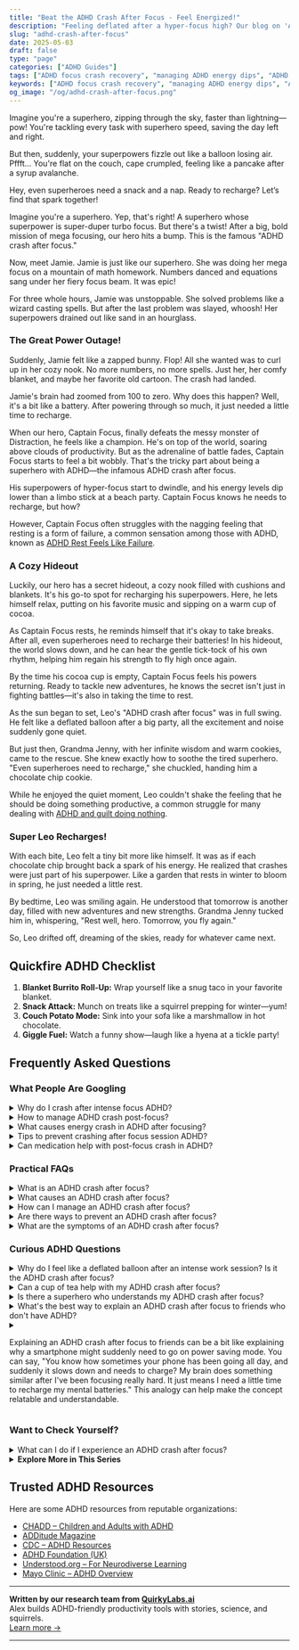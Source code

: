 ```yaml
---
title: "Beat the ADHD Crash After Focus - Feel Energized!"
description: "Feeling deflated after a hyper-focus high? Our blog on 'ADHD crash after focus' offers a cozy hug of understanding and tips to recharge. You're not alone, superhero!"
slug: "adhd-crash-after-focus"
date: 2025-05-03
draft: false
type: "page"
categories: ["ADHD Guides"]
tags: ["ADHD focus crash recovery", "managing ADHD energy dips", "ADHD productivity tips", "emotional impact of ADHD fatigue", "strategies for post-focus ADHD crash", "coping with ADHD exhaustion", "rejuvenation tips for ADHD adults"]
keywords: ["ADHD focus crash recovery", "managing ADHD energy dips", "ADHD productivity tips", "emotional impact of ADHD fatigue", "strategies for post-focus ADHD crash", "coping with ADHD exhaustion", "rejuvenation tips for ADHD adults"]
og_image: "/og/adhd-crash-after-focus.png"
---
```


Imagine you're a superhero, zipping through the sky, faster than lightning—pow! You're tackling every task with superhero speed, saving the day left and right.

But then, suddenly, your superpowers fizzle out like a balloon losing air. Pffft... You're flat on the couch, cape crumpled, feeling like a pancake after a syrup avalanche.

Hey, even superheroes need a snack and a nap. Ready to recharge? Let’s find that spark together!

Imagine you're a superhero. Yep, that's right! A superhero whose superpower is super-duper turbo focus. But there's a twist! After a big, bold mission of mega focusing, our hero hits a bump. This is the famous "ADHD crash after focus."

Now, meet Jamie. Jamie is just like our superhero. She was doing her mega focus on a mountain of math homework. Numbers danced and equations sang under her fiery focus beam. It was epic!

For three whole hours, Jamie was unstoppable. She solved problems like a wizard casting spells. But after the last problem was slayed, whoosh! Her superpowers drained out like sand in an hourglass.

### The Great Power Outage!

Suddenly, Jamie felt like a zapped bunny. Flop! All she wanted was to curl up in her cozy nook. No more numbers, no more spells. Just her, her comfy blanket, and maybe her favorite old cartoon. The crash had landed.

Jamie's brain had zoomed from 100 to zero. Why does this happen? Well, it's a bit like a battery. After powering through so much, it just needed a little time to recharge.

When our hero, Captain Focus, finally defeats the messy monster of Distraction, he feels like a champion. He's on top of the world, soaring above clouds of productivity. But as the adrenaline of battle fades, Captain Focus starts to feel a bit wobbly. That's the tricky part about being a superhero with ADHD—the infamous ADHD crash after focus. 

His superpowers of hyper-focus start to dwindle, and his energy levels dip lower than a limbo stick at a beach party. Captain Focus knows he needs to recharge, but how?

However, Captain Focus often struggles with the nagging feeling that resting is a form of failure, a common sensation among those with ADHD, known as [ADHD Rest Feels Like Failure](/pages/adhd-rest-feels-like-failure/).

### A Cozy Hideout

Luckily, our hero has a secret hideout, a cozy nook filled with cushions and blankets. It's his go-to spot for recharging his superpowers. Here, he lets himself relax, putting on his favorite music and sipping on a warm cup of cocoa.

As Captain Focus rests, he reminds himself that it's okay to take breaks. After all, even superheroes need to recharge their batteries! In his hideout, the world slows down, and he can hear the gentle tick-tock of his own rhythm, helping him regain his strength to fly high once again.

By the time his cocoa cup is empty, Captain Focus feels his powers returning. Ready to tackle new adventures, he knows the secret isn't just in fighting battles—it's also in taking the time to rest.

As the sun began to set, Leo's "ADHD crash after focus" was in full swing. He felt like a deflated balloon after a big party, all the excitement and noise suddenly gone quiet.

But just then, Grandma Jenny, with her infinite wisdom and warm cookies, came to the rescue. She knew exactly how to soothe the tired superhero. "Even superheroes need to recharge," she chuckled, handing him a chocolate chip cookie.

While he enjoyed the quiet moment, Leo couldn't shake the feeling that he should be doing something productive, a common struggle for many dealing with [ADHD and guilt doing nothing](/pages/adhd-and-guilt-doing-nothing/).

### Super Leo Recharges!

With each bite, Leo felt a tiny bit more like himself. It was as if each chocolate chip brought back a spark of his energy. He realized that crashes were just part of his superpower. Like a garden that rests in winter to bloom in spring, he just needed a little rest.

By bedtime, Leo was smiling again. He understood that tomorrow is another day, filled with new adventures and new strengths. Grandma Jenny tucked him in, whispering, "Rest well, hero. Tomorrow, you fly again."

So, Leo drifted off, dreaming of the skies, ready for whatever came next.

## Quickfire ADHD Checklist

1. **Blanket Burrito Roll-Up:** Wrap yourself like a snug taco in your favorite blanket.
2. **Snack Attack:** Munch on treats like a squirrel prepping for winter—yum!
3. **Couch Potato Mode:** Sink into your sofa like a marshmallow in hot chocolate.
4. **Giggle Fuel:** Watch a funny show—laugh like a hyena at a tickle party!

## Frequently Asked Questions



### What People Are Googling

<details><summary>Why do I crash after intense focus ADHD?</summary><p>It's completely normal to feel a crash after a period of intense focus, especially with ADHD. When you focus intensely, your brain is using up a lot of its cognitive resources, much like a sprinter uses up energy in a race. This can lead to feeling mentally exhausted once the task is over, as your brain needs time to recharge and recover. Remember, it's okay to give yourself permission to rest and rejuvenate after these intense focus sessions — it's just part of how you can manage your energy and continue to do your best.</p></details>
<details><summary>How to manage ADHD crash post-focus?</summary><p>Experiencing a crash after a period of intense focus can be really challenging with ADHD. A cozy way to manage this is first by acknowledging that it's okay to feel this way and giving yourself permission to take a break. Consider engaging in a soothing activity like sipping some tea, wrapping up in a blanket, or taking a short walk outside. Also, setting up a gentle routine for these moments can help you recover more smoothly and prepare you for the next round of focus when you're ready. Remember, taking care of yourself isn't just nice, it's necessary!</p></details>
<details><summary>What causes energy crash in ADHD after focusing?</summary><p>When you have ADHD, an energy crash after a period of intense focus is quite common, and it's completely understandable why it happens. This phenomenon often occurs because focusing demands a lot of mental energy and effort from your brain, much like running a sprint would from your muscles. When the task is complete or your concentration breaks, your brain can suddenly feel depleted or exhausted, leading to that energy crash. Remember, it's okay to allow yourself some rest after intense mental activities — it's just like catching your breath after a good run!</p></details>
<details><summary>Tips to prevent crashing after focus session ADHD?</summary><p>Absolutely, managing energy after a focus session is crucial! One effective strategy is to schedule short, enjoyable breaks throughout your task times — think of these as mini-rewards that refresh your mind. It's also helpful to have a small, protein-rich snack afterwards to stabilize your blood sugar, which can prevent that crash feeling. Lastly, a gentle transition from high-focus activities to more relaxing ones can ease the shift in your mental state, keeping you feeling balanced and calm.</p></details>
<details><summary>Can medication help with post-focus crash in ADHD?</summary><p>Absolutely, medication can be quite helpful in managing the post-focus crash that some individuals with ADHD experience after intense periods of concentration. This crash often occurs as the effects of medication taper off, so adjusting the type or timing of medication might help smooth out these transitions. It's really important to work closely with your healthcare provider to tailor a treatment plan that fits your specific needs. They can help you find the right balance to support your energy levels throughout the day.</p></details>



### Practical FAQs

<details><summary>What is an ADHD crash after focus?</summary><p>An ADHD crash after a period of intense focus is like your brain deciding to take a sudden, unplanned nap. After you've spent a lot of mental energy concentrating and keeping on track, your brain might feel exhausted, making you feel unusually tired, moody, or even a bit foggy. It's like your mind has been running a marathon and now it needs a cozy, quiet spot to rest and recharge. Remember, it's perfectly okay to give yourself a break, cozy up with a favorite blanket, and take the time to gently replenish your energy.</p></details>
<details><summary>What causes an ADHD crash after focus?</summary><p>Great question! An ADHD crash after a period of intense focus, often known as "hyperfocus," can occur because you’ve used up a lot of your mental energy. Think of it like having a mental battery that gets drained; after being deeply engrossed in a task, your brain might need a bit of a recharge. It's totally normal and just a sign that you might need to take a cozy break, have a snack, or do a gentle activity to help your brain recover and get ready for the next task. Remember, taking care of yourself is key!</p></details>
<details><summary>How can I manage an ADHD crash after focus?</summary><p>Experiencing a crash after a period of focused activity is quite common with ADHD, and it's important to be gentle with yourself during these times. Consider creating a cozy, comforting environment for yourself to recuperate in—soft pillows, a favorite blanket, or a soothing cup of tea can be wonderfully nurturing. It’s also helpful to have a small, low-energy activity that you enjoy, like reading a book or listening to a podcast, to help you ease back into your regular rhythm. Remember, these crashes are a normal part of the cycle, and allowing yourself time to recover is not just okay; it’s necessary for your well-being.</p></details>
<details><summary>Are there ways to prevent an ADHD crash after focus?</summary><p>Absolutely, managing an ADHD crash after a period of intense focus is all about gentle transitions and self-care. One effective strategy is to schedule short breaks during your focus periods to prevent over-exertion. Try incorporating activities you find relaxing or rejuvenating, like a brief walk, some stretching, or a favorite hobby. Also, after a heavy focus session, give yourself permission to have a quieter, slower-paced activity to help your mind and body recalibrate. These little pauses can be wonderfully restorative!</p></details>
<details><summary>What are the symptoms of an ADHD crash after focus?</summary><p>Absolutely, it's good to be aware of how you feel after intense focus! An ADHD crash might feel like you've suddenly hit a wall of exhaustion. You could experience mental fog, irritability, or even a sense of being emotionally overwhelmed. It's like your brain has run a marathon and now it needs some serious rest and maybe a little treat to recuperate. Remember, it's perfectly okay to take a break and recharge – you've earned it!</p></details>



### Curious ADHD Questions

<details><summary>Why do I feel like a deflated balloon after an intense work session? Is it the ADHD crash after focus?</summary><p>Absolutely, what you're experiencing is quite common among those of us with ADHD, and it sounds a lot like the "ADHD crash" after a period of intense focus. When you pour all your energy into concentrating, which isn't always easy with ADHD, your brain can get a bit tired afterward, just like how your muscles feel after a good workout. This crash can feel like all your mental air has been let out, leaving you feeling drained or even a bit foggy. Remember, it's perfectly okay to give yourself some time to recharge with something relaxing that you enjoy—think of it as a cozy, well-deserved break for your hard-working brain.</p></details>
<details><summary>Can a cup of tea help with my ADHD crash after focus?</summary><p>Absolutely, a cup of tea can be a comforting choice after a focus-heavy period! When you feel that post-focus crash, a warm cup of tea can soothe and provide a gentle transition to less intense activities. Opt for teas like chamomile or green tea, which can offer calming or rejuvenating effects respectively. It's a simple, nurturing way to care for yourself and ease the shift from high focus to relaxation.</p></details>
<details><summary>Is there a superhero who understands my ADHD crash after focus?</summary><p>Absolutely, feeling that post-focus crash can really make you feel like you're not alone in your experiences. While there isn’t a superhero who specifically deals with ADHD, many characters in comics and films go through intense periods of focus followed by significant exhaustion, which is quite relatable. Think of superheroes who must retreat and recover after battling it out or using their powers intensely—this is not unlike managing and recuperating from an ADHD focus crash. Remember, just like these heroes, taking time to rest and recharge isn't just okay; it's essential to your superpowers!</p></details>
<details><summary>What's the best way to explain an ADHD crash after focus to friends who don't have ADHD?</summary><p>Absolutely, explaining an ADHD crash can be a bit like describing why you’re suddenly out of battery after being super energized. You might say, "You know how sometimes your phone goes from 100% to 10% really fast when you've been using it non-stop? It's like that. After a period of intense focus, my energy just plummets, and I need some time to recharge quietly." This analogy can help your friends visualize what happens in a relatable way, making it easier for them to understand why you need that downtime.</p></details>
<details><summary><p>Explaining an ADHD crash after focus to friends can be a bit like explaining why a smartphone might suddenly need to go on power saving mode. You can say, "You know how sometimes your phone has been going all day, and suddenly it slows down and needs to charge? My brain does something similar after I've been focusing really hard. It just means I need a little time to recharge my mental batteries." This analogy can help make the concept relatable and understandable.</p></summary><p>Absolutely, that's a wonderful analogy to use! It's spot on because just like our phones, our brains can only handle so much before needing a break. When you explain it like that, it can help your friends see that taking a break to recharge isn’t just okay; it’s necessary. This kind of clear and relatable explanation can foster understanding and empathy among your friends, making it easier for them to support you when you need that essential downtime.</p></details>



### Want to Check Yourself?

<details><summary>What can I do if I experience an ADHD crash after focus?</summary><p>Experiencing a crash after a period of intense focus is quite common when you have ADHD, and it's important to handle it with care. First, give yourself permission to rest; your brain has been doing some heavy lifting! Create a cozy, comfortable space where you can relax, perhaps with a favorite blanket or a soothing cup of tea. Gentle activities like listening to soft music or reading a light book can also help you gradually transition from your focused state to a more relaxed mode. Remember, these crashes are a sign you've been working hard, so be gentle with yourself.</p></details>

<script type="application/ld+json">
{
  "@context": "https://schema.org",
  "@type": "FAQPage",
  "mainEntity": [
    {
      "@type": "Question",
      "name": "Why do I crash after intense focus ADHD?",
      "acceptedAnswer": {
        "@type": "Answer",
        "text": "It's completely normal to feel a crash after a period of intense focus, especially with ADHD. When you focus intensely, your brain is using up a lot of its cognitive resources, much like a sprinter uses up energy in a race. This can lead to feeling mentally exhausted once the task is over, as your brain needs time to recharge and recover. Remember, it's okay to give yourself permission to rest and rejuvenate after these intense focus sessions \u2014 it's just part of how you can manage your energy and continue to do your best."
      }
    },
    {
      "@type": "Question",
      "name": "How to manage ADHD crash post-focus?",
      "acceptedAnswer": {
        "@type": "Answer",
        "text": "Experiencing a crash after a period of intense focus can be really challenging with ADHD. A cozy way to manage this is first by acknowledging that it's okay to feel this way and giving yourself permission to take a break. Consider engaging in a soothing activity like sipping some tea, wrapping up in a blanket, or taking a short walk outside. Also, setting up a gentle routine for these moments can help you recover more smoothly and prepare you for the next round of focus when you're ready. Remember, taking care of yourself isn't just nice, it's necessary!"
      }
    },
    {
      "@type": "Question",
      "name": "What causes energy crash in ADHD after focusing?",
      "acceptedAnswer": {
        "@type": "Answer",
        "text": "When you have ADHD, an energy crash after a period of intense focus is quite common, and it's completely understandable why it happens. This phenomenon often occurs because focusing demands a lot of mental energy and effort from your brain, much like running a sprint would from your muscles. When the task is complete or your concentration breaks, your brain can suddenly feel depleted or exhausted, leading to that energy crash. Remember, it's okay to allow yourself some rest after intense mental activities \u2014 it's just like catching your breath after a good run!"
      }
    },
    {
      "@type": "Question",
      "name": "Tips to prevent crashing after focus session ADHD?",
      "acceptedAnswer": {
        "@type": "Answer",
        "text": "Absolutely, managing energy after a focus session is crucial! One effective strategy is to schedule short, enjoyable breaks throughout your task times \u2014 think of these as mini-rewards that refresh your mind. It's also helpful to have a small, protein-rich snack afterwards to stabilize your blood sugar, which can prevent that crash feeling. Lastly, a gentle transition from high-focus activities to more relaxing ones can ease the shift in your mental state, keeping you feeling balanced and calm."
      }
    },
    {
      "@type": "Question",
      "name": "Can medication help with post-focus crash in ADHD?",
      "acceptedAnswer": {
        "@type": "Answer",
        "text": "Absolutely, medication can be quite helpful in managing the post-focus crash that some individuals with ADHD experience after intense periods of concentration. This crash often occurs as the effects of medication taper off, so adjusting the type or timing of medication might help smooth out these transitions. It's really important to work closely with your healthcare provider to tailor a treatment plan that fits your specific needs. They can help you find the right balance to support your energy levels throughout the day."
      }
    }
  ]
}
</script>
<script type="application/ld+json">
{
  "@context": "https://schema.org",
  "@type": "Article",
  "author": {
    "@type": "Person",
    "name": "QuirkyLabs",
    "url": "https://quirkylabs.ai/about"
  },
  "headline": "\"Beat the ADHD Crash After Focus - Feel Energized!\"",
  "mainEntityOfPage": "https://blog.quirkylabs.ai/pages/adhd-crash-after-focus/",
  "datePublished": "2025-05-03"
}
</script>
<script type="application/ld+json">
{
  "@context": "https://schema.org",
  "@type": "BreadcrumbList",
  "itemListElement": [
    {
      "@type": "ListItem",
      "position": 1,
      "name": "Home",
      "item": "https://quirkylabs.ai/"
    },
    {
      "@type": "ListItem",
      "position": 2,
      "name": "Blog",
      "item": "https://blog.quirkylabs.ai/"
    },
    {
      "@type": "ListItem",
      "position": 3,
      "name": "\"Beat the ADHD Crash After Focus - Feel Energized!\"",
      "item": "https://blog.quirkylabs.ai/pages/adhd-crash-after-focus/"
    }
  ]
}
</script>

<details>
<summary><strong>Explore More in This Series</strong></summary>

- [Adhd Rest Doesnt Recharge](/pages/adhd-rest-doesnt-recharge/)
- [Adhd Breaks Trigger Panic](/pages/adhd-breaks-trigger-panic/)
- [Adhd Anxiety On Weekends](/pages/adhd-anxiety-on-weekends/)
- [Adhd Fear Of Stopping](/pages/adhd-fear-of-stopping/)
- [Adhd Cant Relax](/pages/adhd-cant-relax/)
- [Adhd Grind Or Collapse](/pages/adhd-grind-or-collapse/)
- [Adhd Can’T Just Chill](/pages/adhd-can’t-just-chill/)
- [Adhd Productivity Shame](/pages/adhd-productivity-shame/)
</details>



## Trusted ADHD Resources

Here are some ADHD resources from reputable organizations:

- [CHADD – Children and Adults with ADHD](https://chadd.org)
- [ADDitude Magazine](https://www.additudemag.com)
- [CDC – ADHD Resources](https://www.cdc.gov/ncbddd/adhd)
- [ADHD Foundation (UK)](https://www.adhdfoundation.org.uk)
- [Understood.org – For Neurodiverse Learning](https://www.understood.org)
- [Mayo Clinic – ADHD Overview](https://www.mayoclinic.org/diseases-conditions/adhd)


---

**Written by our research team from [QuirkyLabs.ai](https://quirkylabs.ai)**  
Alex builds ADHD-friendly productivity tools with stories, science, and squirrels.  
[Learn more →](https://quirkylabs.ai)

---